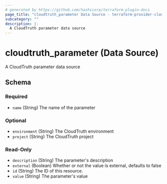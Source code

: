 ```yaml
---
# generated by https://github.com/hashicorp/terraform-plugin-docs
page_title: "cloudtruth_parameter Data Source - terraform-provider-cloudtruth"
subcategory: ""
description: |-
  A CloudTruth parameter data source
---
```


# cloudtruth_parameter (Data Source)

A CloudTruth parameter data source



<!-- schema generated by tfplugindocs -->
## Schema

### Required

- `name` (String) The name of the parameter

### Optional

- `environment` (String) The CloudTruth environment
- `project` (String) The CloudTruth project

### Read-Only

- `description` (String) The parameter's description
- `external` (Boolean) Whether or not the value is external, defaults to false
- `id` (String) The ID of this resource.
- `value` (String) The parameter's value


